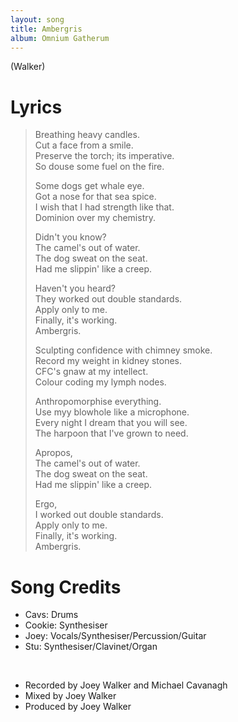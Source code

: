 ```yaml
---
layout: song
title: Ambergris
album: Omnium Gatherum
---
```


(Walker)

# Lyrics

> Breathing heavy candles.  
> Cut a face from a smile.  
> Preserve the torch; its imperative.  
> So douse some fuel on the fire.  
>  
> Some dogs get whale eye.  
> Got a nose for that sea spice.  
> I wish that I had strength like that.  
> Dominion over my chemistry.  
>  
> Didn't you know?  
> The camel's out of water.  
> The dog sweat on the seat.  
> Had me slippin' like a creep.  
>  
> Haven't you heard?  
> They worked out double standards.  
> Apply only to me.  
> Finally, it's working.  
> Ambergris.  
>  
> Sculpting confidence with chimney smoke.  
> Record my weight in kidney stones.  
> CFC's gnaw at my intellect.  
> Colour coding my lymph nodes.  
>  
> Anthropomorphise everything.  
> Use myy blowhole like a microphone.  
> Every night I dream that you will see.  
> The harpoon that I've grown to need.  
>  
> Apropos,  
> The camel's out of water.  
> The dog sweat on the seat.  
> Had me slippin' like a creep.  
>  
> Ergo,  
> I worked out double standards.  
> Apply only to me.  
> Finally, it's working.  
> Ambergris.  

# Song Credits

* Cavs: Drums
* Cookie: Synthesiser
* Joey: Vocals/Synthesiser/Percussion/Guitar
* Stu: Synthesiser/Clavinet/Organ
<br>

* Recorded by Joey Walker and Michael Cavanagh
* Mixed by Joey Walker
* Produced by Joey Walker
